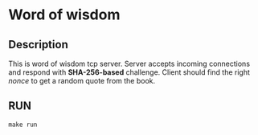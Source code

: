 # Word of wisdom

## Description

This is word of wisdom tcp server. 
Server accepts incoming connections and respond with **SHA-256-based** challenge. Client should find the right *nonce* to get a random quote from the book.

## RUN

```make run```